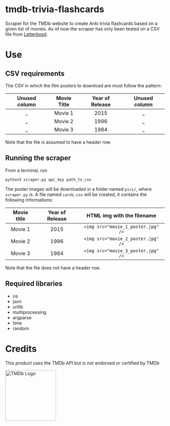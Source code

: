 # tmdb-trivia-flashcards
Scraper for the TMDb website to create Anki trivia flashcards based on a given list of movies.
As of now the scraper has only been tested on a CSV file from [Letterboxd](https://letterboxd.com).

# Use
## CSV requirements
The CSV in which the film posters to download are must follow the pattern:

| Unused column | Movie Title | Year of Release | Unused column |
|:---:|:---:|:---:|:---:|
| _ | Movie 1 | 2015 | _ |
| _ | Movie 2 | 1996 | _ |
| _ | Movie 3 | 1984 | _ |

Note that the file is assumed to have a header row.

## Running the scraper
From a terminal, run 

`python3 scraper.py api_key path_to_csv`

The poster images will be downloaded in a folder named `pics/`, where `scraper.py` is. 
A file named `cards.csv` will be created, it contains the following informations:

| Movie title | Year of Release | HTML img with the filename |
|:---:|:---:|:---:|
| Movie 1 | 2015 | `<img src="movie_1_poster.jpg" />` |
| Movie 2 | 1996 | `<img src="movie_2_poster.jpg" />` |
| Movie 3 | 1984 | `<img src="movie_3_poster.jpg" />` |

Note that the file does not have a header row.

## Required libraries
* os
* json
* urllib
* multiprocessing
* argparse
* time
* random

# Credits
This product uses the TMDb API but is not endorsed or certified by TMDb

<a href="https://www.themoviedb.org/"><img src="https://www.themoviedb.org/static_cache/v4/logos/408x161-powered-by-rectangle-green-bb4301c10ddc749b4e79463811a68afebeae66ef43d17bcfd8ff0e60ded7ce99.png" alt="TMDb Logo" width= 160px/></a>
